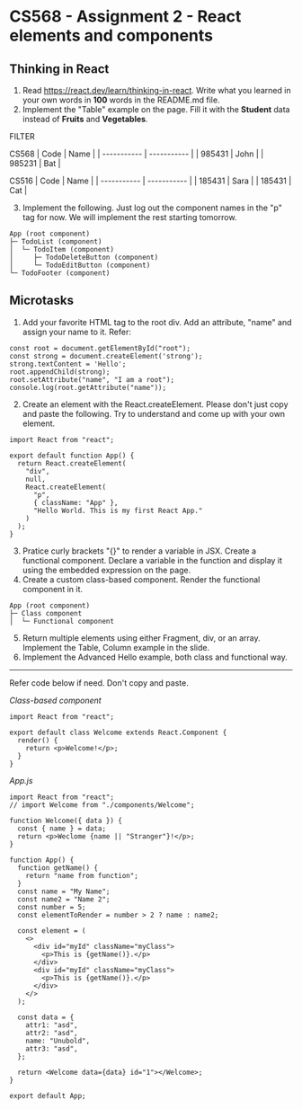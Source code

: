 # CS568 - Assignment 2 - React elements and components
## Thinking in React
1. Read https://react.dev/learn/thinking-in-react. Write what you learned in your own words in **100** words in the README.md file.
2. Implement the "Table" example on the page. Fill it with the **Student** data instead of **Fruits** and **Vegetables**.

FILTER

CS568
| Code      | Name |
| ----------- | ----------- |
| 985431      | John       |
| 985231   | Bat        |

CS516
| Code      | Name |
| ----------- | ----------- |
| 185431      | Sara       |
| 185431   | Cat        |

3. Implement the following. Just log out the component names in the "p" tag for now. We will implement the rest starting tomorrow.
```
App (root component)
├─ TodoList (component)
│  └─ TodoItem (component)
│     ├─ TodoDeleteButton (component)
│     └─ TodoEditButton (component)
└─ TodoFooter (component)
```

## Microtasks
1. Add your favorite HTML tag to the root div. Add an attribute, "name" and assign your name to it. Refer:
```
const root = document.getElementById("root");
const strong = document.createElement('strong');
strong.textContent = 'Hello';
root.appendChild(strong);
root.setAttribute("name", "I am a root");
console.log(root.getAttribute("name"));
```
2. Create an element with the React.createElement. Please don't just copy and paste the following. Try to understand and come up with your own element.
```
import React from "react";

export default function App() {
  return React.createElement(
    "div",
    null,
    React.createElement(
      "p",
      { className: "App" },
      "Hello World. This is my first React App."
    )
  );
}

```
3. Pratice curly brackets "{}" to render a variable in JSX. Create a functional component. Declare a variable in the function and display it using the embedded expression on the page. 
4. Create a custom class-based component. Render the functional component in it.
```
App (root component)
├─ Class component
│  └─ Functional component
```
5. Return multiple elements using either Fragment, div, or an array. Implement the Table, Column example in the slide.
6. Implement the Advanced Hello example, both class and functional way.

---
Refer code below if need. Don't copy and paste.

*Class-based component*

```
import React from "react";

export default class Welcome extends React.Component {
  render() {
    return <p>Welcome!</p>;
  }
}
```

*App.js*

```
import React from "react";
// import Welcome from "./components/Welcome";

function Welcome({ data }) {
  const { name } = data;
  return <p>Weclome {name || "Stranger"}!</p>;
}

function App() {
  function getName() {
    return "name from function";
  }
  const name = "My Name";
  const name2 = "Name 2";
  const number = 5;
  const elementToRender = number > 2 ? name : name2;

  const element = (
    <>
      <div id="myId" className="myClass">
        <p>This is {getName()}.</p>
      </div>
      <div id="myId" className="myClass">
        <p>This is {getName()}.</p>
      </div>
    </>
  );

  const data = {
    attr1: "asd",
    attr2: "asd",
    name: "Unubold",
    attr3: "asd",
  };

  return <Welcome data={data} id="1"></Welcome>;
}

export default App;
```
